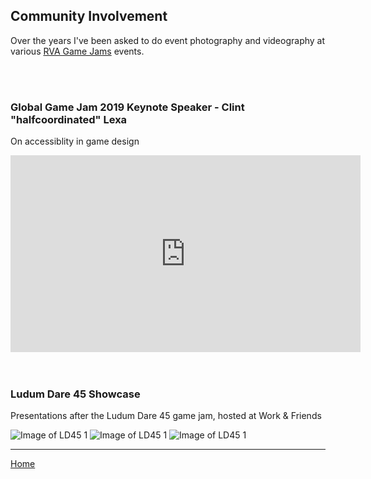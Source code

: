 ## Community Involvement

Over the years I've been asked to do event photography and videography at various [RVA Game Jams](https://rvagamejams.com/) events.

<br/>
<br/>

### Global Game Jam 2019 Keynote Speaker - Clint "halfcoordinated" Lexa

On accessiblity in game design

<iframe width="560" height="315" src="https://www.youtube.com/embed/cwHHDXW2yRA" frameborder="0" allow="accelerometer; autoplay; encrypted-media; gyroscope; picture-in-picture" allowfullscreen></iframe>

<br/>
<br/>
<br/>

### Ludum Dare 45 Showcase

Presentations after the Ludum Dare 45 game jam, hosted at Work & Friends

![Image of LD45 1](https://eschmiel.github.io/ld45-1)
![Image of LD45 1](https://eschmiel.github.io/ld45-2)
![Image of LD45 1](https://eschmiel.github.io/ld45-3)

<hr/>

[Home](https://eschmiel.github.io) 